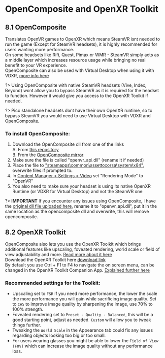 # OpenComposite and OpenXR Toolkit

## 8.1 OpenComposite
Translates OpenVR games to OpenXR which means SteamVR isnt needed to run the game (Except for SteamVR headsets), it is highly recommended for users wanting more performance.  
On some headsets like Rift, Quest, Pimax or WMR - SteamVR simply acts as a middle layer which increases resource usage while bringing no real benefit to your VR experience.  
OpenComposite can also be used with Virtual Desktop when using it with VDXR, [more info here](https://github.com/mbucchia/VirtualDesktop-OpenXR/wiki)  

?> Using OpenComposite with native SteamVR headsets (Vive, Index, Beyond) wont allow you to bypass SteamVR as it is required for the headset to function. However it would give you access to the OpenXR Toolkit if needed.  


?> Pico standalone headsets dont have their own OpenXR runtime, so to bypass SteamVR you would need to use Virtual Desktop with VDXR and OpenComposite.

### To install OpenComposite:
1. Download the OpenComposite dll from one of the links    
   A. From [this repository](https://github.com/Raptyyy/rapty_ac_vr_guide/raw/refs/heads/main/resources/openvr_api.dll)  
   B. From the [OpenComposite mirror](https://znix.xyz/OpenComposite/download.php?arch=x64&branch=openxr)  
2. Make sure the file is called "openvr_api.dll" (rename it if needed)
3. Place the file to <ins>"steamapps\common\assettocorsa\system\x64"</ins>, overwrite files if prompted to.
4. In <ins>Content Manager > Settings > Video</ins> set "Rendering Mode" to "OpenVR"
5. You also need to make sure your headset is using its native OpenXR Runtime (or VDXR for Virtual Desktop) and not the SteamVR one  


?> **IMPORTANT** If you encounter any issues using OpenComposite, I have the [original dll file uploaded here](https://github.com/Raptyyy/rapty_ac_vr_guide/raw/refs/heads/main/resources/openvr_api.dll.og), rename it to "openvr_api.dll", put it in the same location as the opencomposite dll and overwrite, this will remove opencomposite.  

## 8.2 OpenXR Toolkit
OpenComposite also lets you use the OpenXR Toolkit which brings additional features like upscaling, foveated rendering, world scale or field of view adjustability and more. [Read more about it here](https://mbucchia.github.io/OpenXR-Toolkit/features.html)  
Download the OpenXR Toolkit here [download link](https://mbucchia.github.io/OpenXR-Toolkit/#downloads)  
By default you use Ctrl + F1 to F4 to navigate the on screen menu, can be changed in the OpenXR Toolkit Companion App. [Explained further here](https://mbucchia.github.io/OpenXR-Toolkit/#basic-usage)


### Recommended settings for the Toolkit: 
- Upscaling set to `FSR` if you need more performance, the lower the scale the more performance you will gain while sacrificing image quality. Set to `CAS` to improve image quality by sharpening the image, use 70% to 100% strength.
- Foveated rendering set to `Preset - Quality - Balanced`, this will be a good starting point, adjust as needed. `Custom` will allow you to tweak things further.  
- Tweaking the `World Scale` in the Appearance tab could fix any issues regarding objects looking too big or too small.  
- For users wearing glasses you might be able to lower the `Field of View (FOV)` which can increase the image quality without any performance loss.  
